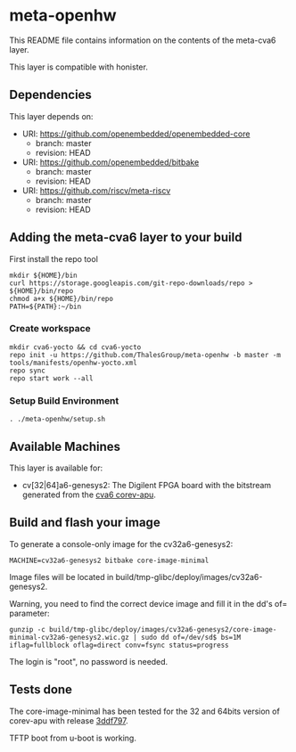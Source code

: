 # meta-openhw

This README file contains information on the contents of the meta-cva6 layer.

This layer is compatible with honister.

## Dependencies

This layer depends on:

* URI: https://github.com/openembedded/openembedded-core
  * branch: master
  * revision: HEAD
* URI: https://github.com/openembedded/bitbake
  * branch: master
  * revision: HEAD
* URI: https://github.com/riscv/meta-riscv
  * branch: master  
  * revision: HEAD

## Adding the meta-cva6 layer to your build

First install the repo tool
```text
mkdir ${HOME}/bin
curl https://storage.googleapis.com/git-repo-downloads/repo > ${HOME}/bin/repo
chmod a+x ${HOME}/bin/repo
PATH=${PATH}:~/bin
```

### Create workspace
```text
mkdir cva6-yocto && cd cva6-yocto
repo init -u https://github.com/ThalesGroup/meta-openhw -b master -m tools/manifests/openhw-yocto.xml
repo sync
repo start work --all
```

### Setup Build Environment
```text
. ./meta-openhw/setup.sh
```

## Available Machines

This layer is available for:

* cv[32|64]a6-genesys2: The Digilent FPGA board with the bitstream generated from the [cva6 corev-apu](https://github.com/openhwgroup/cva6).

## Build and flash your image

To generate a console-only image for the cv32a6-genesys2:
```text
MACHINE=cv32a6-genesys2 bitbake core-image-minimal
```
Image files will be located in build/tmp-glibc/deploy/images/cv32a6-genesys2.

Warning, you need to find the correct device image and fill it in the dd's of= parameter:

```text
gunzip -c build/tmp-glibc/deploy/images/cv32a6-genesys2/core-image-minimal-cv32a6-genesys2.wic.gz | sudo dd of=/dev/sd$ bs=1M iflag=fullblock oflag=direct conv=fsync status=progress
```

The login is "root", no password is needed.

## Tests done

The core-image-minimal has been tested for the 32 and 64bits version of corev-apu with release [3ddf797](https://github.com/openhwgroup/cva6/tree/3ddf797e95923fd11113c8e443046105dfbf8843).

TFTP boot from u-boot is working.

